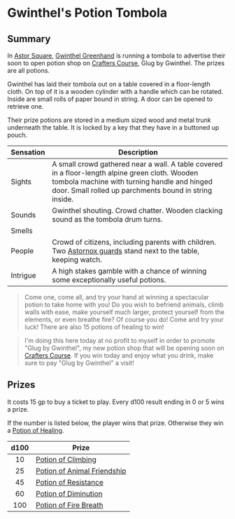 # Gwinthel's Potion Tombola

## Summary

In [Astor Square](../../../places/structures/astor-square.md), [Gwinthel Greenhand](../../../characters/gwinthel-greenhand.md) is running a tombola to advertise their soon to open potion shop on [Crafters Course](../../../places/streets/crafters-course.md), Glug by Gwinthel. The prizes are all potions.

Gwinthel has laid their tombola out on a table covered in a floor-length cloth. On top of it is a wooden cylinder with a handle which can be rotated. Inside are small rolls of paper bound in string. A door can be opened to retrieve one.

Their prize potions are stored in a medium sized wood and metal trunk underneath the table. It is locked by a key that they have in a buttoned up pouch.

| Sensation | Description |
| ---- | --- |
| Sights | A small crowd gathered near a wall. A table covered in a floor-length alpine green cloth. Wooden tombola machine with turning handle and hinged door. Small rolled up parchments bound in string inside. |
| Sounds | Gwinthel shouting. Crowd chatter. Wooden clacking sound as the tombola drum turns. |
| Smells | |
| People | Crowd of citizens, including parents with children. Two [Astornox guards](../../../organisations/government/astornox/ranks/astornox-guard.md) stand next to the table, keeping watch. |
| Intrigue | A high stakes gamble with a chance of winning some exceptionally useful potions. |

> Come one, come all, and try your hand at winning a spectacular potion to take home with you! Do you wish to befriend animals, climb walls with ease, make yourself much larger, protect yourself from the elements, or even breathe fire? Of course you do! Come and try your luck! There are also 15 potions of healing to win!

> I'm doing this here today at no profit to myself in order to promote "Glug by Gwinthel", my new potion shop that will be opening soon on [Crafters Course](../../../places/streets/crafters-course.md). If you win today and enjoy what you drink, make sure to pay "Glug by Gwinthel" a visit!

## Prizes

It costs 15 gp to buy a ticket to play. Every d100 result ending in 0 or 5 wins a prize.

If the number is listed below, the player wins that prize. Otherwise they win a [Potion of Healing](https://www.dndbeyond.com/magic-items/potion-of-healing).

| d100 | Prize |
|:---:| --- |
| 10 | [Potion of Climbing](https://www.dndbeyond.com/magic-items/potion-of-climbing) |
| 25 | [Potion of Animal Friendship](https://www.dndbeyond.com/magic-items/potion-of-animal-friendship) |
| 45 | [Potion of Resistance](https://www.dndbeyond.com/magic-items/potion-of-resistance) |
| 60 | [Potion of Diminution](https://www.dndbeyond.com/magic-items/potion-of-diminution) |
| 100 | [Potion of Fire Breath](https://www.dndbeyond.com/magic-items/potion-of-fire-breath) |
